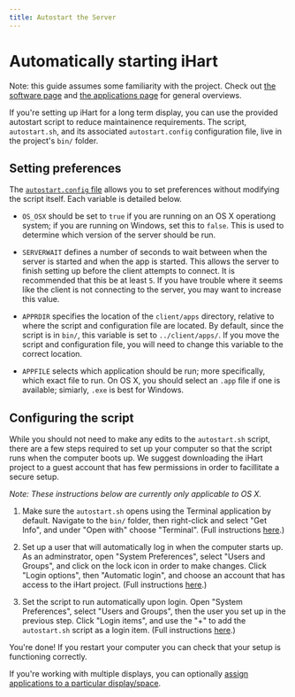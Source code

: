 ```yaml
---
title: Autostart the Server
---
```


# Automatically starting iHart

Note: this guide assumes some familiarity with the project.
Check out [the software page](/software) and [the applications page](/applications) for general overviews.


If you\'re setting up iHart for a long term display, you can use the provided autostart script to reduce maintainence requirements.
The script, `autostart.sh`, and its associated `autostart.config` configuration file, live in the project\'s `bin/` folder.



## Setting preferences

The [`autostart.config` file](https://github.com/ihart-mhc/ihart/blob/master/bin/autostart.config) allows you to set preferences without
modifying the script itself. Each variable is detailed below.

 - `OS_OSX` should be set to `true` if you are running on an OS X operationg system; if you are running on Windows, set this to `false`.
This is used to determine which version of the server should be run.

 - `SERVERWAIT` defines a number of seconds to wait between when the server is started and when the app is started.
 This allows the server to finish setting up before the client attempts to connect. It is recommended that this be at least `5`.
 If you have trouble where it seems like the client is not connecting to the server, you may want to increase this value.

 - `APPRDIR` specifies the location of the `client/apps` directory, relative to where the script and configuration file are located.
 By default, since the script is in `bin/`, this variable is set to `../client/apps/`. If you move the script and configuration file,
 you will need to change this variable to the correct location.

 - `APPFILE` selects which application should be run; more specifically, which exact file to run. On OS X, you should select an `.app` file
 if one is available; simiarly, `.exe` is best for Windows.



## Configuring the script

While you should not need to make any edits to the `autostart.sh` script, there are a few steps required to set up your computer so that
the script runs when the computer boots up. We suggest downloading the iHart project to a guest account that has few permissions in order
to facillitate a secure setup.

*Note: These instructions below are currently only applicable to OS X.*

1. Make sure the `autostart.sh` opens using the Terminal application by default. Navigate to the `bin/` folder, then right-click and select
\"Get Info\", and under \"Open with\" choose \"Terminal\". (Full instructions [here](http://www.imore.com/how-set-mac-app-default-when-opening-file).)

2. Set up a user that will automatically log in when the computer starts up. As an adminstrator, open \"System Preferences\", select \"Users and Groups\", and
click on the lock icon in order to make changes. Click \"Login options\", then \"Automatic login\", and choose an account that has access to the iHart project.
(Full instructions [here](https://support.apple.com/en-us/HT201476).)

3. Set the script to run automatically upon login. Open \"System Preferences\", select \"Users and Groups\", then the user you set up in the previous
step. Click \"Login items\", and use the \"+\" to add the `autostart.sh` script as a login item. (Full instructions [here](https://support.apple.com/kb/PH18881?locale=en_US).)

You\'re done! If you restart your computer you can check that your setup is functioning correctly.

If you\'re working with multiple displays, you can optionally [assign applications to a particular display/space](https://support.apple.com/kb/PH21872?locale=en_US).
